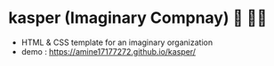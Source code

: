 # kasper (Imaginary Compnay) 👻 🧑‍💼
- HTML & CSS template for an imaginary organization
- demo : https://amine17177272.github.io/kasper/
